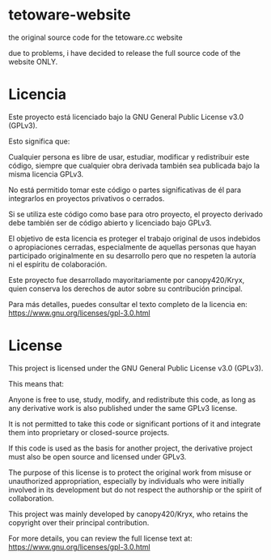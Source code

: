 # tetoware-website
the original source code for the tetoware.cc website

due to problems, i have decided to release the full source code of the website ONLY.


# Licencia
Este proyecto está licenciado bajo la GNU General Public License v3.0 (GPLv3).

Esto significa que:

Cualquier persona es libre de usar, estudiar, modificar y redistribuir este código, siempre que cualquier obra derivada también sea publicada bajo la misma licencia GPLv3.

No está permitido tomar este código o partes significativas de él para integrarlos en proyectos privativos o cerrados.

Si se utiliza este código como base para otro proyecto, el proyecto derivado debe también ser de código abierto y licenciado bajo GPLv3.

El objetivo de esta licencia es proteger el trabajo original de usos indebidos o apropiaciones cerradas, especialmente de aquellas personas que hayan participado originalmente en su desarrollo pero que no respeten la autoría ni el espíritu de colaboración.

Este proyecto fue desarrollado mayoritariamente por canopy420/Kryx, quien conserva los derechos de autor sobre su contribución principal.

Para más detalles, puedes consultar el texto completo de la licencia en: https://www.gnu.org/licenses/gpl-3.0.html

# License
This project is licensed under the GNU General Public License v3.0 (GPLv3).

This means that:

Anyone is free to use, study, modify, and redistribute this code, as long as any derivative work is also published under the same GPLv3 license.

It is not permitted to take this code or significant portions of it and integrate them into proprietary or closed-source projects.

If this code is used as the basis for another project, the derivative project must also be open source and licensed under GPLv3.

The purpose of this license is to protect the original work from misuse or unauthorized appropriation, especially by individuals who were initially involved in its development but do not respect the authorship or the spirit of collaboration.

This project was mainly developed by canopy420/Kryx, who retains the copyright over their principal contribution.

For more details, you can review the full license text at: https://www.gnu.org/licenses/gpl-3.0.html
